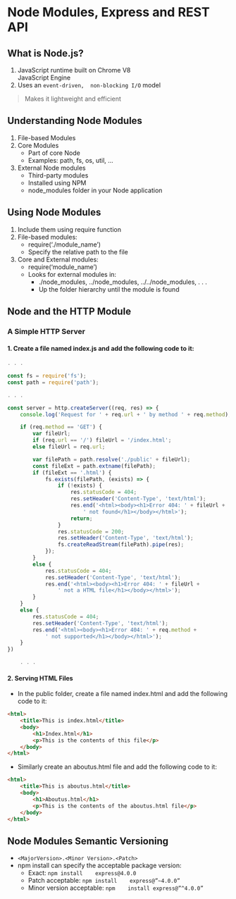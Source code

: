 # Node Modules, Express and REST API

## What	is	Node.js?
1. JavaScript	runtime	built	on	Chrome	V8	
JavaScript	Engine
2. Uses	an	`event-driven,	non-blocking I/O`	model
>Makes	it	lightweight	and	efficient

## Understanding Node Modules
1. File-based	Modules
2. Core	Modules
   - Part	of	core	Node
   - Examples:	path,	fs,	os,	util, ...
3. External	Node	modules
   - Third-party	modules
   - Installed	using	NPM
   - node_modules folder	in	your	Node	application

## Using	Node	Modules
1. Include	them	using	require	function
2. File-based	modules:
    - require(‘./module_name’)
    - Specify	the	relative	path	to	the	file
3. Core	and	External	modules:
   - require(‘module_name’)
   - Looks	for	external	modules	in:
       - ./node_modules,	../node_modules,	../../node_modules,	.	.	.
       - Up	the	folder	hierarchy	until	the	module	is	found

## Node and the HTTP Module
### A Simple HTTP Server
#### 1. Create a file named index.js and add the following code to it:
```javascript
. . .

const fs = require('fs');
const path = require('path');

. . .

const server = http.createServer((req, res) => {
    console.log('Request for ' + req.url + ' by method ' + req.method);

    if (req.method == 'GET') {
        var fileUrl;
        if (req.url == '/') fileUrl = '/index.html';
        else fileUrl = req.url;

        var filePath = path.resolve('./public' + fileUrl);
        const fileExt = path.extname(filePath);
        if (fileExt == '.html') {
            fs.exists(filePath, (exists) => {
                if (!exists) {
                    res.statusCode = 404;
                    res.setHeader('Content-Type', 'text/html');
                    res.end('<html><body><h1>Error 404: ' + fileUrl +
                        ' not found</h1></body></html>');
                    return;
                }
                res.statusCode = 200;
                res.setHeader('Content-Type', 'text/html');
                fs.createReadStream(filePath).pipe(res);
            });
        }
        else {
            res.statusCode = 404;
            res.setHeader('Content-Type', 'text/html');
            res.end('<html><body><h1>Error 404: ' + fileUrl +
                ' not a HTML file</h1></body></html>');
        }
    }
    else {
        res.statusCode = 404;
        res.setHeader('Content-Type', 'text/html');
        res.end('<html><body><h1>Error 404: ' + req.method +
            ' not supported</h1></body></html>');
    }
})

    . . .
```

#### 2. Serving HTML Files
- In the public folder, create a file named index.html and add the following code to it:
```html
<html>
    <title>This is index.html</title>
    <body>
        <h1>Index.html</h1>
        <p>This is the contents of this file</p>
    </body>
</html>
```
- Similarly create an aboutus.html file and add the following code to it:
```html
<html>
    <title>This is aboutus.html</title>
    <body>
        <h1>Aboutus.html</h1>
        <p>This is the contents of the aboutus.html file</p>
    </body>
</html>
```
## Node	Modules Semantic Versioning
- `<MajorVersion>.<Minor Version>.<Patch>`
- npm install	can	specify	the	acceptable	package	version:
    - Exact:	`npm install	express@4.0.0`
    - Patch	acceptable:	`npm install	express@”~4.0.0”`
    - Minor	version	acceptable:	`npm	install	express@”^4.0.0”`